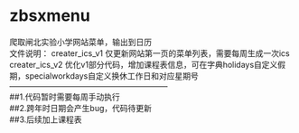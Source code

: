 # zbsxmenu
爬取闸北实验小学网站菜单，输出到日历  
文件说明：
creater_ics_v1 仅更新网站第一页的菜单列表，需要每周生成一次ics
creater_ics_v2 优化v1部分代码，增加课程表信息，可在字典holidays自定义假期，specialworkdays自定义换休工作日和对应星期号
————————————————————  
##1.代码暂时需要每周手动执行  
##2.跨年时日期会产生bug，代码待更新  
##3.后续加上课程表  
